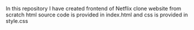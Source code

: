 In this repository I have created frontend of Netflix clone website from scratch
html source code is provided in index.html
and css is provided in style.css